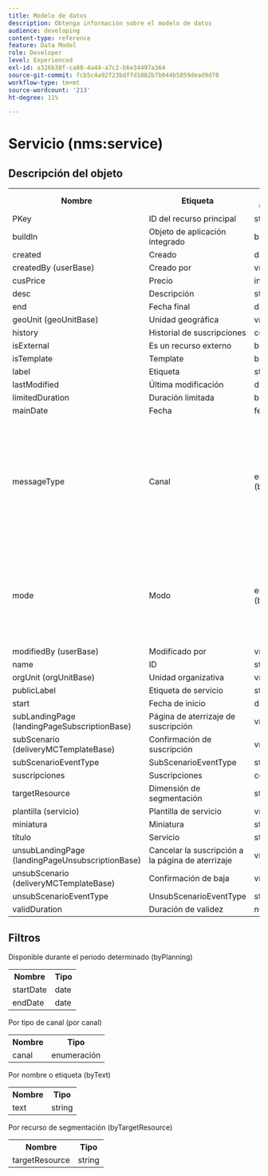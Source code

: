 ```yaml
---
title: Modelo de datos
description: Obtenga información sobre el modelo de datos
audience: developing
content-type: reference
feature: Data Model
role: Developer
level: Experienced
exl-id: a326b38f-ca88-4a44-a7c2-b6e34497a364
source-git-commit: fcb5c4a92f23bdffd1082b7b044b5859dead9d70
workflow-type: tm+mt
source-wordcount: '213'
ht-degree: 11%

---
```


# Servicio (nms:service)

## Descripción del objeto

<table>
               <tr>
                  <th>Nombre</th>
                  <th>Etiqueta</th>
                  <th>Tipo (longitud)</th>
                  <th>Valores de enumeración</th>
               </tr>
               <tr>
                  <td>PKey</td>
                  <td>ID del recurso principal</td>
                  <td>string </td>
                  <td> </td>
               </tr>
               <tr>
                  <td>buildIn</td>
                  <td>Objeto de aplicación integrado</td>
                  <td>booleano </td>
                  <td> </td>
               </tr>
               <tr>
                  <td>created</td>
                  <td>Creado</td>
                  <td>date </td>
                  <td> </td>
               </tr>
               <tr>
                  <td>createdBy (userBase)</td>
                  <td>Creado por</td>
                  <td>vínculo </td>
                  <td> </td>
               </tr>
               <tr>
                  <td>cusPrice</td>
                  <td>Precio</td>
                  <td>integer </td>
                  <td> </td>
               </tr>
               <tr>
                  <td>desc</td>
                  <td>Descripción</td>
                  <td>string (512)</td>
                  <td> </td>
               </tr>
               <tr>
                  <td>end</td>
                  <td>Fecha final</td>
                  <td>date </td>
                  <td> </td>
               </tr>
               <tr>
                  <td>geoUnit (geoUnitBase)</td>
                  <td>Unidad geográfica</td>
                  <td>vínculo </td>
                  <td> </td>
               </tr>
               <tr>
                  <td>history</td>
                  <td>Historial de suscripciones</td>
                  <td>colección </td>
                  <td> </td>
               </tr>
               <tr>
                  <td>isExternal</td>
                  <td>Es un recurso externo</td>
                  <td>booleano </td>
                  <td> </td>
               </tr>
               <tr>
                  <td>isTemplate</td>
                  <td>Template</td>
                  <td>booleano </td>
                  <td> </td>
               </tr>
               <tr>
                  <td>label</td>
                  <td>Etiqueta</td>
                  <td>string (128)</td>
                  <td> </td>
               </tr>
               <tr>
                  <td>lastModified</td>
                  <td>Última modificación</td>
                  <td>date </td>
                  <td> </td>
               </tr>
               <tr>
                  <td>limitedDuration</td>
                  <td>Duración limitada</td>
                  <td>booleano </td>
                  <td> </td>
               </tr>
               <tr>
                  <td>mainDate</td>
                  <td>Fecha</td>
                  <td>fecha (255)</td>
                  <td> </td>
               </tr>
               <tr>
                  <td>messageType</td>
                  <td>Canal</td>
                  <td>enumeration (byte) </td>
                  <td>
                     <ul>
                        <li>Móvil (SMS) - sms - 1</li>
                        <li>Correo electrónico - correo electrónico - 0</li>
                        <li>VALOR NO VÁLIDO - __Invalid_value__ - __Invalid_value__</li>
                     </ul>
                  </td>
               </tr>
               <tr>
                  <td>mode</td>
                  <td>Modo</td>
                  <td>enumeration (byte) </td>
                  <td>
                     <ul>
                        <li>Viral - viral - 1</li>
                        <li>Newsletter - newsletter - 0</li>
                        <li>VALOR NO VÁLIDO - __Invalid_value__ - __Invalid_value__</li>
                     </ul>
                  </td>
               </tr>
               <tr>
                  <td>modifiedBy (userBase)</td>
                  <td>Modificado por</td>
                  <td>vínculo </td>
                  <td> </td>
               </tr>
               <tr>
                  <td>name</td>
                  <td>ID</td>
                  <td>string (64)</td>
                  <td> </td>
               </tr>
               <tr>
                  <td>orgUnit (orgUnitBase)</td>
                  <td>Unidad organizativa</td>
                  <td>vínculo </td>
                  <td> </td>
               </tr>
               <tr>
                  <td>publicLabel</td>
                  <td>Etiqueta de servicio</td>
                  <td>string (128)</td>
                  <td> </td>
               </tr>
               <tr>
                  <td>start</td>
                  <td>Fecha de inicio</td>
                  <td>date </td>
                  <td> </td>
               </tr>
               <tr>
                  <td>subLandingPage (landingPageSubscriptionBase)</td>
                  <td>Página de aterrizaje de suscripción</td>
                  <td>vínculo </td>
                  <td> </td>
               </tr>
               <tr>
                  <td>subScenario (deliveryMCTemplateBase)</td>
                  <td>Confirmación de suscripción</td>
                  <td>vínculo </td>
                  <td> </td>
               </tr>
               <tr>
                  <td>subScenarioEventType</td>
                  <td>SubScenarioEventType</td>
                  <td>string </td>
                  <td> </td>
               </tr>
               <tr>
                  <td>suscripciones</td>
                  <td>Suscripciones</td>
                  <td>colección </td>
                  <td> </td>
               </tr>
               <tr>
                  <td>targetResource</td>
                  <td>Dimensión de segmentación</td>
                  <td>string (255)</td>
                  <td> </td>
               </tr>
               <tr>
                  <td>plantilla (servicio)</td>
                  <td>Plantilla de servicio</td>
                  <td>vínculo </td>
                  <td> </td>
               </tr>
               <tr>
                  <td>miniatura</td>
                  <td>Miniatura</td>
                  <td>string (255)</td>
                  <td> </td>
               </tr>
               <tr>
                  <td>título</td>
                  <td>Servicio</td>
                  <td>string (255)</td>
                  <td> </td>
               </tr>
               <tr>
                  <td>unsubLandingPage (landingPageUnsubscriptionBase)</td>
                  <td>Cancelar la suscripción a la página de aterrizaje</td>
                  <td>vínculo </td>
                  <td> </td>
               </tr>
               <tr>
                  <td>unsubScenario (deliveryMCTemplateBase)</td>
                  <td>Confirmación de baja</td>
                  <td>vínculo </td>
                  <td> </td>
               </tr>
               <tr>
                  <td>unsubScenarioEventType</td>
                  <td>UnsubScenarioEventType</td>
                  <td>string </td>
                  <td> </td>
               </tr>
               <tr>
                  <td>validDuration</td>
                  <td>Duración de validez</td>
                  <td>number </td>
                  <td> </td>
               </tr>
            </table>

## Filtros

Disponible durante el periodo determinado (byPlanning)

<table>
    <tr>
    <th>Nombre</th>
    <th>Tipo</th>
    </tr>
    <tr>
    <td>startDate</td>
    <td>date</td>
    </tr>
    <tr>
    <td>endDate</td>
    <td>date</td>
    </tr>
</table>

Por tipo de canal (por canal)

<table>
<tr>
<th>Nombre</th>
<th>Tipo</th>
</tr>
<tr>
<td>canal</td>
<td>enumeración</td>
</tr>
</table>

Por nombre o etiqueta (byText)

<table>
<tr>
<th>Nombre</th>
<th>Tipo</th>
</tr>
<tr>
<td>text</td>
<td>string</td>
</tr>
</table>

Por recurso de segmentación (byTargetResource)

<table>
<tr>
<th>Nombre</th>
<th>Tipo</th>
</tr>
<tr>
<td>targetResource</td>
<td>string</td>
</tr>
</table>
